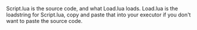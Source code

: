 Script.lua is the source code, and what Load.lua loads.
Load.lua is the loadstring for Script.lua, copy and paste that into your executor if you don't want to paste the source code.

